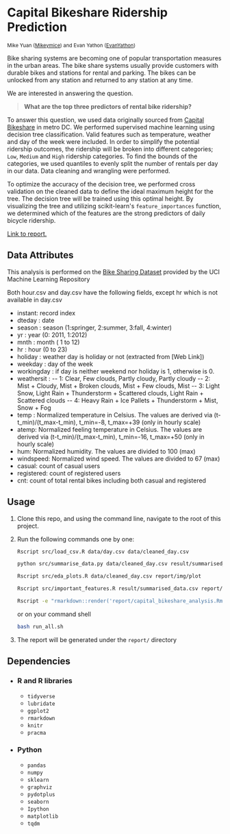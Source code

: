 # Capital Bikeshare Ridership Prediction

<sup>Mike Yuan ([Mikeymice](https://github.com/Mikeymice)) and Evan Yathon ([EvanYathon](https://github.com/EvanYathon)) </sup>

Bike sharing systems are becoming one of popular transportation measures in the urban areas. The bike share systems usually provide customers with durable bikes and stations for rental and parking. The bikes can be unlocked from any station and returned to any station at any time.

We are interested in answering the question.

> **What are the top three predictors of rental bike ridership?**

To answer this question, we used data originally sourced from [Capital Bikeshare](https://www.capitalbikeshare.com) in metro DC. We performed supervised machine learning using decision tree classification.  Valid features such as temperature, weather and day of the week were included.  In order to simplify the potential ridership outcomes, the ridership will be broken into different categories;  `Low`, `Medium` and `High` ridership categories.  To find the bounds of the categories, we used quantiles to evenly split the number of rentals per day in our data. Data cleaning and wrangling were performed.

To optimize the accuracy of the decision tree, we performed cross validation on the cleaned data to define the ideal maximum height for the tree.  The decision tree will be trained using this optimal height. By visualizing the tree and utilizing scikit-learn's `feature_importances` function, we determined which of the features are the strong predictors of daily bicycle ridership.

[Link to report.](report/capital_bikeshare_analysis.md)

## Data Attributes

This analysis is performed on the [Bike Sharing Dataset](https://archive.ics.uci.edu/ml/datasets/Bike+Sharing+Dataset) provided by the UCI Machine Learning Repository

Both hour.csv and day.csv have the following fields, except hr which is not available in day.csv

-   instant: record index
-   dteday : date
-   season : season (1:springer, 2:summer, 3:fall, 4:winter)
-   yr : year (0: 2011, 1:2012)
-   mnth : month ( 1 to 12)
-   hr : hour (0 to 23)
-   holiday : weather day is holiday or not (extracted from [Web Link])
-   weekday : day of the week
-   workingday : if day is neither weekend nor holiday is 1, otherwise is 0.
-   weathersit :
    \--   1: Clear, Few clouds, Partly cloudy, Partly cloudy
    \--   2: Mist + Cloudy, Mist + Broken clouds, Mist + Few clouds, Mist
    \--   3: Light Snow, Light Rain + Thunderstorm + Scattered clouds, Light Rain + Scattered clouds
    \--   4: Heavy Rain + Ice Pallets + Thunderstorm + Mist, Snow + Fog
-   temp : Normalized temperature in Celsius. The values are derived via (t-t_min)/(t_max-t_min), t_min=-8, t_max=+39 (only in hourly scale)
-   atemp: Normalized feeling temperature in Celsius. The values are derived via (t-t_min)/(t_max-t_min), t_min=-16, t_max=+50 (only in hourly scale)
-   hum: Normalized humidity. The values are divided to 100 (max)
-   windspeed: Normalized wind speed. The values are divided to 67 (max)
-   casual: count of casual users
-   registered: count of registered users
-   cnt: count of total rental bikes including both casual and registered

## Usage

1.  Clone this repo, and using the command line, navigate to the root of this project.
2.  Run the following commands one by one:

    ```sh
    Rscript src/load_csv.R data/day.csv data/cleaned_day.csv

    python src/summarise_data.py data/cleaned_day.csv result/summarised_data.csv report/img/accuracy.png report/img/dtree.png result/tree_summary.csv

    Rscript src/eda_plots.R data/cleaned_day.csv report/img/plot

    Rscript src/important_features.R result/summarised_data.csv report/img/important_features.png

    Rscript -e "rmarkdown::render('report/capital_bikeshare_analysis.Rmd')"
    ```

    or on your command shell

    ```sh
    bash run_all.sh
    ```

3.  The report will be generated under the  `report/` directory

## Dependencies

-   ### R and R libraries
    -   `tidyverse`
    -   `lubridate`
    -   `ggplot2`
    -   `rmarkdown`
    -   `knitr`
    -   `pracma`
-   ### Python
    -   `pandas`
    -   `numpy`
    -   `sklearn`
    -   `graphviz`
    -   `pydotplus`
    -   `seaborn`
    -   `Ipython`
    -   `matplotlib`
    -   `tqdm`
